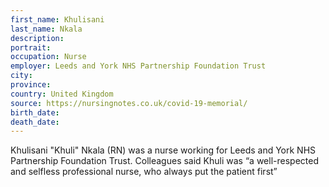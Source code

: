 ```yaml
---
first_name: Khulisani
last_name: Nkala
description: 
portrait: 
occupation: Nurse
employer: Leeds and York NHS Partnership Foundation Trust
city: 
province: 
country: United Kingdom
source: https://nursingnotes.co.uk/covid-19-memorial/
birth_date: 
death_date: 
---
```


Khulisani "Khuli" Nkala (RN) was a nurse working for Leeds and York NHS Partnership Foundation Trust. Colleagues said Khuli was “a well-respected and selfless professional nurse, who always put the patient first”